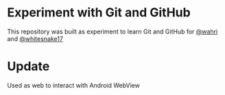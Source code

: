 # Experiment with Git and GitHub
This repository was built as experiment to learn Git and GitHub for [@wahri](https://github.com/wahri) and [@whitesnake17](https://github.com/whitesnake17)

# Update
Used as web to interact with Android WebView
